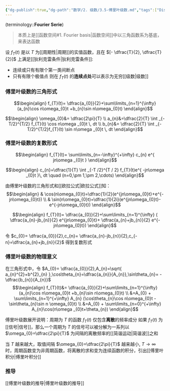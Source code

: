 ```yaml
---
{"dg-publish":true,"dg-path":"数学/2. 级数/3.5-傅里叶级数.md","tags":["Discrete"],"Level":3,"permalink":"/数学/2. 级数/3.5-傅里叶级数/","dgPassFrontmatter":true,"noteIcon":"","created":"2024-05-21T15:20:27.000+08:00","updated":"2025-04-14T17:54:26.946+08:00"}
---
```



(terminology::**Fourier Serie**)
>本质上是[[函数空间#1. Fourier basis\|函数空间]]中以三角函数系为基底，来表达函数

设 $f_{T}(t)$ 是以 $T$ 为[[周期性\|周期]]的实值函数，且在 $[- \dfrac{T}{2}, \dfrac{T}{2}]$ 上满足[[狄利克雷条件\|狄利克雷条件]]:
- 连续或只有有限个第一类间断点
- 只有有限个极值点
则在 $f_{T}(t)$ 的**连续点处**可以表示为无穷[[级数\|级数]]

### 傅里叶级数的三角形式
$$\begin{align}
f_{T}(t)= \dfrac{a_{0}}{2}+\sum\limits_{n=1}^{\infty} (a_{n}\cos n\omega_{0}t +b_{n}\sin n\omega_{0}t)
\end{align}$$

$$\begin{align}
\omega_{0}&= \dfrac{2\pi}{T} \\
a_{n}&=\dfrac{2}{T} \int _{-T/2}^{T/2}  f_{T}(t) \cos n\omega _{0}t \, dt  \\
b_{n}&= \dfrac{2}{T} \int _{-T/2}^{T/2}f_{T}(t) \sin n\omega _{0}t  \, dt
\end{align}$$

### 傅里叶级数的复数形式
$$\begin{align}
f_{T}(t)= \sum\limits_{n=-\infty}^{+\infty} c_{n} e^{ jn\omega _{0}t }
\end{align}$$

$$\begin{align}
c_{n}=\dfrac{1}{T} \int _{-T /2}^{T / 2} f_{T}(t)e^{ -jn\omega _{0}t }\, dt \quad (n=0,\pm 1,\pm 2,\cdots)
\end{align}$$

由傅里叶级数的三角形式和[[欧拉公式\|欧拉公式]]知：
$$\begin{align}
 & \cos(n\omega_{0}t)=\dfrac{1}{2}(e^{jn\omega_{0}t}+e^{-jn\omega_{0}t}) \\
 & \sin(n\omega_{0}t)=\dfrac{1}{2i}(e^{jn\omega_{0}t}-e^{-jn\omega_{0}t})
\end{align}$$

$$\begin{align}
f_{T}(t)= \dfrac{a_{0}}{2}+\sum\limits_{n=1}^{\infty} (  \dfrac{a_{n}-jb_{n}}{2} e^{jn\omega_{0}t}+ \dfrac{a_{n}+jb_{n}}{2} e^{-jn\omega_{0}t})
\end{align}$$

令 $c_{0}= \dfrac{a_{0}}{2},c_{n}= \dfrac{a_{n}-jb_{n}}{2},c_{-n}=\dfrac{a_{n}+jb_{n}}{2}$   得到复数形式


### 傅里叶级数的物理意义
在三角形式中，令 $A_{0}= \dfrac{a_{0}}{2},A_{n}=\sqrt{ a_{n}^{2}+b^{2}_{n} },\cos\theta_{n}=\dfrac{a_{n}}{A_{n}},\sin\theta_{n}= -\dfrac{b_{n}}{A_{n}}$   
$$\begin{align}
f_{T}(t)&= \dfrac{a_{0}}{2}+\sum\limits_{n=1}^{\infty} (a_{n}\cos n\omega_{0}t +b_{n}\sin n\omega_{0}t) \\
&=A_{0} + \sum\limits_{n=1}^{+\infty} A_{n} (\cos\theta_{n}\cos n\omega_{0}t -\sin\theta_{n}\sin n \omega_{0}t) \\
&=A_{0} + \sum\limits_{n=0}^{+\infty} A_{n}\cos(n\omega _{0}t+\theta_{n})
\end{align}$$

傅里叶级数展开说明：周期为 $T$ 的函数 $f_{T}(t)$ 仅包含**离散**的频率成分
如果 $f_{T}(t)$ 为[[信号\|信号]]，那么一个周期为 $T$ 的信号可以被分解为一系列以 $\omega_{0}=\dfrac{2\pi}{T}$ 为间隔的离散频率的[[简谐运动\|简谐波]]之和

当 $T$ 越来越大，取值间隔 $\omega_{0}=\dfrac{2\pi}{T}$ 越来越小, $T\to \infty$ 时，周期函数变为非周期函数，将离散的求和变为连续函数的积分，引出[[傅里叶积分\|傅里叶积分]]

### 推导
[[傅里叶级数的推导\|傅里叶级数的推导]]

